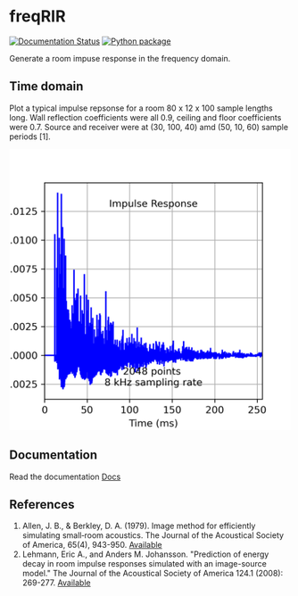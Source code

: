 # freqRIR 

[![Documentation Status](https://readthedocs.org/projects/freqrir/badge/?version=latest)](https://freqrir.readthedocs.io/en/latest/?badge=latest)
[![Python package](https://github.com/woodRock/freqRIR/actions/workflows/test.yml/badge.svg)](https://github.com/woodRock/freqRIR/actions/workflows/test.yml)

Generate a room impuse response in the frequency domain. 

## Time domain 

Plot a typical impulse repsonse for a room 80 x 12 x 100 sample lengths long. Wall reflection coefficients were all 0.9, ceiling and floor coefficients were 0.7. Source and receiver were at (30, 100, 40) amd (50, 10, 60) sample periods [1].

![Room impulse repsonse in time-domain](./timerir.png)

## Documentation

Read the documentation [Docs](https://freqrir.readthedocs.io/en/latest/index.html)

## References 

1. Allen, J. B., & Berkley, D. A. (1979). Image method for efficiently simulating small‐room acoustics. The Journal of the Acoustical Society of America, 65(4), 943-950. [Available](https://asa.scitation.org/doi/abs/10.1121/1.382599)
2. Lehmann, Eric A., and Anders M. Johansson. "Prediction of energy decay in room impulse responses simulated with an image-source model." The Journal of the Acoustical Society of America 124.1 (2008): 269-277. [Available](https://asa.scitation.org/doi/full/10.1121/1.2936367)